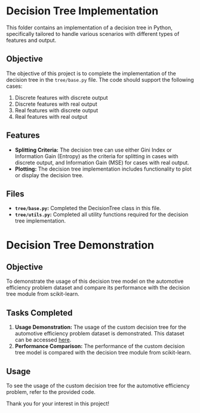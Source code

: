 # Decision Tree Implementation

This folder contains an implementation of a decision tree in Python, specifically tailored to handle various scenarios with different types of features and output.

## Objective
The objective of this project is to complete the implementation of the decision tree in the `tree/base.py` file. The code should support the following cases:
1. Discrete features with discrete output
2. Discrete features with real output
3. Real features with discrete output
4. Real features with real output

## Features
- **Splitting Criteria:** The decision tree can use either Gini Index or Information Gain (Entropy) as the criteria for splitting in cases with discrete output, and Information Gain (MSE) for cases with real output.
- **Plotting:** The decision tree implementation includes functionality to plot or display the decision tree.

## Files
- **`tree/base.py`:** Completed the DecisionTree class in this file.
- **`tree/utils.py`:** Completed all utility functions required for the decision tree implementation.


# Decision Tree Demonstration 

## Objective
To demonstrate the usage of this decision tree model on the automotive efficiency problem dataset and compare its performance with the decision tree module from scikit-learn.

## Tasks Completed
1. **Usage Demonstration:** The usage of the custom decision tree for the automotive efficiency problem dataset is demonstrated. This dataset can be accessed [here](https://archive.ics.uci.edu/ml/datasets/auto+mpg).
2. **Performance Comparison:** The performance of the custom decision tree model is compared with the decision tree module from scikit-learn.

## Usage
To see the usage of the custom decision tree for the automotive efficiency problem, refer to the provided code.

Thank you for your interest in this project!
